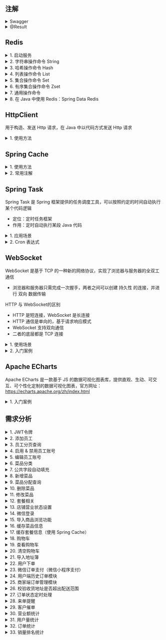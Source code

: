 
## 注解
<details>
<summary> Swagger </summary>

| 注解               | 说明                                               |
|-------------------|--------------------------------------------------|
| @Api              | 用在类上，表示对类的说明，如 Controller，通过 tags 参数进行描述         |
| @ApiModel         | 用在类上，表示对类的说明，如 Entity、DTO、VO，通过 description 参数描述 |
| @ApiModelProperty | 用在属性上，描述属性信息，通过 value 参数描述                       |
| @ApiOperation     | 用在方法上，说明方法的用途、作用，如 Controller 的方法，通过 value 参数描述  |

1. 接口区分
- 在 WebMvcConfiguration 中配置 Swagger 的多个 Docket 对象
- 通过 groupName 进行区分

</details>

<details>

<summary> @Result </summary>

解决 数据库表字段名 和 Java类变量名 对应关系
如：
```java
@Results({
    @Result(property = "id", column = "employee_id"),
    @Result(property = "name", column = "employee_name"),
    @Result(property = "email", column = "email_address")
})
```

也可以使用 MyBatis 的自动映射功能（Auto Mapping）

也可以在 xml 中显示映射
```xml
<resultMap id="employeeMap" type="Employee">
    <result property="id" column="employee_id"/>
    <result property="name" column="employee_name"/>
    <result property="email" column="email_address"/>
</resultMap>
```

</details>

## Redis

<details>

<summary> 1. 启动服务 </summary>

1. 启动服务端：redis-server.exe redis.windows.conf
   - 默认端口：6379
2. 启动客户端：redis-cli.exe
   - -h：指定ip
   - -p：指定端口
   - -a：密码
3. 修改配置文件：redis.windows.conf
   - requirepass：设置密码

</details>

<details>

<summary> 2. 字符串操作命令 String </summary>

| 命令                      | 解释                                    |
|-------------------------|---------------------------------------|
| SET key value           | 设置指定 key 的值                           |
| GET key                 | 获取指定 key 的值                           |
| SETEX key seconds value | 设置指定 key 的值，并将 key 的过期时间设置为 seconds 秒 |
| SETNX key value         | 只有 key 不存在时设置 key 的值                  |

</details>

<details>

<summary> 3. 哈希操作命令 Hash </summary>

fieId 和 value 都是字符串

| 命令                   | 解释                              |
|----------------------|---------------------------------|
| HSET key fieId value | 将哈希表 key 中的字段 field 的值设置为 value |
| HGET key fieId       | 获取哈希表 key 中 field 字段的值          |
| HDEL key fieId       | 删除哈希表 key 中的 field 字段           |
| HKEYS key            | 获取哈希表 key 的所有字段（field）          |
| HVALS key            | 获取哈希表 key 的所有值                  |

</details>

<details>

<summary> 4. 列表操作命令 List </summary>

简单的字符串列表，按插入顺序排序

| 命令                        | 解释              |
|---------------------------|-----------------|
| LPUSH key value1 [value2] | 将一个/多个值插入到列表 头部 |
| LRANGE key start stop     | 获取列表指定范围内的元素    |
| RPOP key                  | 从列表 尾部 移除元素     |
| LLEN key                  | 获取列表长度          |

</details>

<details>

<summary> 5. 集合操作命令 Set </summary>

集合内的元素也是字符串

| 命令                         | 解释             |
|----------------------------|----------------|
| SADD key member1 [member2] | 向集合 key 添加元素   |
| SMEMBERS key               | 返回集合 key 的所有元素 |
| SCARD key                  | 返回集合 key 的元素数  |
| SINTER key1 [key2]         | 返回给定所有集合的 交集   |
| SUNION key1 [key2]         | 返回给定所有集合的 并集   |
| SREM key member1 [member2] | 删除集合 key 中的元素  |

</details>

<details>

<summary> 6. 有序集合操作命令 Zset </summary>

集合内的元素也是字符串，有序，每个元素管理一个 double 类型的分数

| 命令                                       | 解释                                      |
|------------------------------------------|-----------------------------------------|
| ZADD key score1 member1 [score2 member2] | 向有序集合 key 添加元素                          |
| ZRANGE key start stop [WITHSCORES]       | 获得有序集合指定范围的元素，也可以通过 WITHSCORES 将分数一起返回  |
| ZINCRBY key increment member             | 对有序集合 key 中的成员 member 的分数增量加上 increment |
| SREM key member1 [member2]               | 删除有序集合 key 中的元素                         |

</details>

<details>

<summary> 7. 通用操作命令 </summary>

不分数据类型，都可以使用的命令

| 命令           | 解释                                            |
|--------------|-----------------------------------------------|
| KEYS pattern | 查找所有符合给定模式 pattern 的 key，如 KEYS * / KEYS set* |
| EXISTS key   | 判断 key 是否存在                                   |
| TYPE key     | 获得 key 所存储的值的类型                               |
| DEL key      | 在 key 存在时删除 key，可以删除多个                        |

</details>

<details>

<summary> 8. 在 Java 中使用 Redis：Spring Data Redis </summary>

1. 操作步骤
- 导入 Spring Data Redis 的 Maven 坐标
  - sky-server 的 pom 文件
- 配置 Redis 数据源
  - application.yml 和 application-dev.yml
- 编写配置类，创建 RedisTemplate 对象
  - com.sky.config 中创建 RedisConfiguration
  - 设置 Redis 的连接工厂，获取 Redis 连接，与 Redis 服务器建立通讯
  - 设置 Redis key 的序列化器，将 Redis 中的二进制数据转换为字符串
- 通过 RedisTemplate 对象操作 Redis

2. 单元测试
- 在 test/java 文件夹下，创建 SpringDataRedisTest 类
- 使用不同对象操作不同数据类型
```
  ValueOperations valueOperations = redisTemplate.opsForValue();
  HashOperations hashOperations = redisTemplate.opsForHash();
  ListOperations listOperations = redisTemplate.opsForList();
  SetOperations setOperations = redisTemplate.opsForSet();
  ZSetOperations zSetOperations = redisTemplate.opsForZSet();
```
- 操作通用类型命令时，使用 RedisTemplate 对象

</details>

## HttpClient
用于构造、发送 Http 请求，在 Java 中以代码方式发送 Http 请求

<details>

<summary> 1. 使用方法 </summary>

- 案例在 sky-server 的 test/HttpClientTest 中
- 已经封装在了 sky-common 中的 HttpClientUtils 中
- 将 Httpclient 坐标导入到 Maven 中
  - 使用的阿里云 OSS 包，已经包含了 HttpClient，不用再导入了
- 发送请求的步骤
  - 创建 HttpClient 对象
    - 使用 HttpClients 进行创建，返回 CloseableHttpClient 对象
  - 创建 Http 请求对象
    - 创建 HttpGet 对象，传入请求地址
    - 可选：构造 StringEntity 对象传参，参数为 json 格式的字符串，并制定实体的编码方式（urf-8）和数据格式（json）
    - 使用 JSONObject 对象构造 json 格式的字符串
  - 调用 HttpClient 的 execute 方法发送请求
    - 返回 CloseableHttpResponse 对象
- 解析请求
  - 获得状态码
    - 使用 response.getStatusLine().getStatusCode()
  - 获得返回数据
    - 获取实体：response.getEntity()
    - 获取 String 类型的数据：EntityUtils.toString(entity);
- 关闭资源
  - 关闭 CloseableHttpResponse 对象 response
  - 关闭 CloseableHttpClient 对象

</details>


## Spring Cache
<details>

<summary> 1. 使用方法 </summary>

Spring Cache 是一个框架，实现了基于 注解 的缓存功能，只需要添加注解即可实现缓存功能

提供了一层抽象，底层可以切换不同的缓存实现
- EHCache
- Caffeine
- Redis

具体使用
- 导入 Maven 坐标
- 使用 Redis 就导入 Redis 的坐标，其他同理
</details>

<details>

<summary> 2. 常用注解 </summary>

| 注解             | 说明                                 |
|----------------|------------------------------------|
| @EnableCaching | 开启缓存注解功能，加在启动类上                    |
| @Cacheable     | 在方法执行前先查询缓存，有就返回；没有就执行方法，并将返回值放到缓存 |
| @CachePut      | 将方法的返回值放到缓存                        |
| @CacheEvict    | 将一条或多条数据从缓存中删除                     |

- @CachePut：加到 Controller 的方法上
  - 使用方法：@CachePut(cacheNames = "userCache", key = "#user.id")
  - 生成 key 的规则：userCache::1，即 cacheNames + :: + key 这种格式
  - key 用形参赋值：# + 形参名.属性
  - key 用形参赋值：# + p0.属性，或者 # + a0.属性，或者 # + root.args[0].属性（表示第一个参数，下标从 0 开始）
  - key 用返回值赋值：# + result.属性
- @Cacheable：加到 Controller 的方法上
  - 使用方法：@Cacheable(cacheNames = "userCache", key = "#id")
- @CacheEvict：加到 Controller 的方法上
  - 使用方法：@CacheEvict(cacheNames = "userCache", key = "#id")
  - 删除所有：@CacheEvict(cacheNames = "userCache", allEntries = true)
  - allEntries：是否清空所有缓存，默认为 false
  - beforeInvocation：是否在方法执行前清空缓存，默认为 false

</details>

## Spring Task
Spring Task 是 Spring 框架提供的任务调度工具，可以按照约定的时间自动执行某个代码逻辑
- 定位：定时任务框架
- 作用：定时自动执行某段 Java 代码

<details>

<summary> 1. 应用场景 </summary>

- 信用卡每月还款提醒
- 银行贷款每月还款提醒
- 火车票售票系统处理未支付订单
- 入职纪念日为用户发送通知
- 等等

</details>

<details>
<summary> 2. Cron 表达式 </summary>

Cron 表达式其实就是一个字符串，通过 Cron 表达式可以定义任务触发的时间

规则构成：分为 6 或 7 个域，由空格分开，每个域代表一个含义
- 秒、分钟、小时、日、月、周、年（可选）
- 周：星期几
- 日 和 周往往不能同时出现，例如 每个月的 5 号不一定都是星期 3，其中一个写成 ?
- 使用 Cron 表达式在线生成器生成：https://cron.qqe2.com

| 秒 | 分钟 | 小时 | 日 | 月  | 周 | 年    | 备注                     | 表达式                |
|---|----|----|---|----|---|------|------------------------|--------------------|
| 0 | 0  | 9  | 12 | 10 | ? | 2022 | 2022 年 10 月 12 日上午 9点整 | 0 0 9 12 10 ？ 2022 |

</details>

## WebSocket
WebSocket 是基于 TCP 的一种新的网络协议，实现了浏览器与服务器的全双工通信
- 浏览器和服务器只需完成一次握手，两者之间可以创建 持久性 的连接，并进行 双向 数据传输

HTTP 与 WebSocket的区别
- HTTP 是短连接，WebSocket 是长连接
- HTTP 通信是单向的，基于请求响应模式
- WebSocket 支持双向通信
- 二者的底层都是 TCP 连接

<details>

<summary> 1. 使用场景 </summary>

服务器主动推送数据给服务端
- 视频弹幕
- 网页聊天
- 体育实况更新
- 股票基金报价实时更新

</details>

<details>

<summary> 2. 入门案例 </summary>

- 直接使用 websocket.html 页面作为 WebSocket 客户端
  - 建立连接、许多回调方法、关闭连接、内容显示、发送消息给服务端
  - 建立连接，需要指定路径：ws://localhost:8080/ws/clientId
- 服务端导入 WebSocket 的 Maven 坐标
- 导入 WebSocket 服务端组件 WebSocketServer，用于和客户端通信
  - 在 sky-server 下创建包 websocket，导入 WebSocketServer
  - 类使用注解：@Component
  - 类使用注解：@ServerEndpoint，提供连接路径 ws/{clientId}
  - 定义回调方法（通过 id 区分不同客户端）：建立连接、接收消息、关闭连接、群发方法
- 导入配置类 WebSocketConfiguration，注册 WebSocket 的服务端组件
  - 类使用注解：@Configuration
  - 方法使用注解：@Bean
- 导入定时任务类 WebSocketTask，用于定时向客户端发送消息
  - 放到 task 包下
  - 注入 WebSocketServer

</details>

## Apache ECharts
Apache ECharts 是一款基于 JS 的数据可视化图表库，提供直观、生动、可交互、可个性化定制的数据可视化图表，官方网址：https://echarts.apache.org/zh/index.html

<details>

<summary> 1. 入门案例 </summary>

- 获取 echarts 的 js 文件：https://www.jsdelivr.com/package/npm/echarts?tab=files&path=dist
- 下载 dist/echarts.js
- 在 html 中引入 Apache ECharts：\<script src="echarts.js">\</script>
- 使用 div 标签创建一个图表容器，在里面编写代码
- 可以参考官方示例：https://echarts.apache.org/handbook/zh/get-started/#%E5%BC%95%E5%85%A5-apache-echarts

</details>

## 需求分析
<details>
<summary>1. JWT令牌</summary>
令牌：用于合法用户发送请求，后端只相应合法令牌对应的请求

流程如下：
1. 用户登录（给后端发送账号密码），后端验证用户信息，生成令牌
2. 后端生成 JWT Token 将令牌返回给前端
3. 前端将令牌存储在本地，每次请求时将令牌放在请求头中，向后端发送请求
4. 后端进行拦截，验证令牌，如果合法则执行业务逻辑并返回数据，否则返回错误信息
</details>

<details>
<summary>2. 添加员工</summary>

1. 需求描述

添加员工信息

| 字段   | 需求        |
|------|-----------|
| 账号   | 唯一        |
| 密码   | 默认123456  |
| 姓名   |           |
| 手机号  | 11位合法手机号  |
| 性别   | 男/女 二选一   |
| 身份证号 | 18位合法身份证号 |

2. 接口信息

（1）基本信息
- path：/admin/employee
- method：POST

（2）请求参数
- Headers

| 名称           | 参数值              | 是否必须 | 示例 | 备注 |
|--------------|------------------|------|----| --- |
| Content-Type | application/json | 必须   |    |      |
- Body

| 名称      | 类型    | 是否必须  | 默认值 | 备注   | 其他信息 |
|----------|---------|-------|-----|------|------|
| id       | integer | 非必须   |     | 员工id |      |
| idNumber | string  | 必须    |     | 身份证  |   |
| name     | string  | 必须    |     | 姓名   |      |
| phone    | string  | 必须    |     | 手机号  |      |
| sex      | string  | 必须    |     | 性别   |      |
| username | string  | 必须    |     | 用户名  |      |

（3）返回数据

| 名称   | 类型      | 是否必须  | 默认值 | 备注   | 其他信息 |
|------|---------|-------|-----|------|------|
| code | integer | 必须   |     | 状态码  |      |
| msg  | string  | 非必须    |     | 错误信息 |      |
| data | object  | 非必须    |     | 返回数据 | 不需要  |

3. 错误处理

（1）插入重复字段

提取重复字段，构造msg，进行返回

（2）动态获取添加者的id：使用 ThreadLocal

ThreadLocal：为每个线程单独提供一份存储空间，每个线程都可以独立修改自己的副本，而不会影响其他线程的副本

因此，在拦截器拦截并判断令牌时，可以将用户id存储在ThreadLocal中，方便后续使用

常用方法：
- public void set (T value)：设置当前线程的线程局部变量的值 -- 加
- public T get ()：返回当前线程的线程局部变量的值  -- 获得
- public void remove ()：移除当前线程的线程局部变量的值  -- 删
</details>

<details>
<summary> 3. 员工分页查询 </summary>

1. 需求描述
- 根据页码展示员工信息
- 每页展示 10 条数据
- 分页查询时可以根据需要，输入员工姓名进行查询

2. 接口信息

（1）基本信息
- path：/admin/employee/page
- method：GET

（2）请求参数
- Query

| 名称       | 类型      | 是否必须  | 默认值 | 备注    | 其他信息 |
|----------|---------|-------|-----|-------|------|
| name     | string  | 非必须   |     | 员工姓名  |      |
| page     | integer | 必须    |     | 页码    |   |
| pageSize | integer | 必须    |     | 每页记录数 |      |

（3）返回数据

| 名称                                | 类型       | 是否必须  | 默认值 | 备注         | 其他信息 |
|-----------------------------------|----------|-------|-----|------------|------|
| code                              | integer  | 必须   |     | 状态码        |      |
| msg                               | string   | 非必须    |     | 错误信息       |   |
| data                              | object   | 必须    |     | 返回数据         |      |
| &emsp;\|-- total                  | integer  | 必须    |     | 总页数        |      |
| &emsp;\|-- records                | object[] | 必须    |     | 当前页的所有员工数据 |      |
| &emsp;&emsp;&emsp;\|-- id         | integer  | 必须    |     | 员工 id      |      |
| &emsp;&emsp;&emsp;\|-- username   | string   | 必须    |     | 用户名        |      |
| &emsp;&emsp;&emsp;\|-- name       | string   | 必须    |     | 姓名         |      |
| &emsp;&emsp;&emsp;\|-- password   | string   | 必须    |     | 密码         |      |
| &emsp;&emsp;&emsp;\|-- phone      | string   | 必须    |     | 电话号        |      |
| &emsp;&emsp;&emsp;\|-- sex        | string   | 必须    |     | 性别         |      |
| &emsp;&emsp;&emsp;\|-- idNumber   | string   | 必须    |     | 身份证号       |      |
| &emsp;&emsp;&emsp;\|-- status     | integer  | 必须    |     | 账号状态       |      |
| &emsp;&emsp;&emsp;\|-- createTime | string   | 必须    |     | 创建时间       |      |
| &emsp;&emsp;&emsp;\|-- updateTime | string   | 必须    |     | 更新时间       |      |
| &emsp;&emsp;&emsp;\|-- createUser | integer   | 必须    |     | 创建者的 id    |      |
| &emsp;&emsp;&emsp;\|-- updateUser | integer   | 必须    |     | 修改者的 id    |      |

3. 错误处理

日期返回格式错误
- 使用 @JsonFormat 注解格式化日期变量
- 在 WebMvcConfiguration 中扩展 Spring MVC 的消息转换器，统一对日期类型进行格式化处理
  - 需要自己定一个 日期转换 的消息转换器，将其加入到系统的消息转换器列表中

</details>

<details>

<summary> 4. 启用 & 禁用员工账号 </summary>

1. 需求描述
- 启用员工账号：对禁用的账号，将状态设置为启用
- 禁用员工账号：对启用的账号，将状态设置为禁用
- 禁用状态的账号不能登陆系统

2. 接口信息

（1）基本信息
- path：/admin/employee/status/{status}
- method：POST

（2）请求参数
- Headers

| 名称         | 参数值    | 是否必须 | 示例 | 备注    |
|------------|--------|------|----|-------|
| Content-Type | application/json | 必须   |    |   |

- 路径参数

| 名称     | 示例 | 备注           |
|--------|----|--------------|
| status | 1  | 状态，1为启用，0为禁用 |

- Query

| 名称 | 类型      | 是否必须 | 默认值 | 备注    | 其他信息 |
|----|---------|------|-----|-------|------|
| id | integer | 必须   |     | 员工 id |      |

（3）返回数据

| 名称                                | 类型       | 是否必须  | 默认值 | 备注         | 其他信息 |
|-----------------------------------|----------|-------|-----|------------|------|
| code                              | integer  | 必须   |     | 状态码        |      |
| msg                               | string   | 非必须    |     | 错误信息      |   |
| data                              | object   | 非必须    |     | 返回数据       |      |

</details>

<details>

<summary> 5. 编辑员工账号 </summary>

1. 需求描述
- 根据 id 查询员工信息，用于前端显示
- 对员工信息进行修改
  - 账号 username
  - 姓名 name
  - 手机号 phone
  - 性别 sex
  - 身份证号 idNumber

2. 接口信息

<details>

<summary style="margin-left: 20px;"> 2.1 查询 </summary>>

（1）基本信息
- path：/admin/employee/{id}
- method：GET

（2）请求参数
- 路径参数

| 名称 | 示例 | 备注   |
|----|----|------|
| id | 3  | 员工id |

（3）返回数据

| 名称                   | 类型       | 是否必须  | 默认值 | 备注         | 其他信息 |
|-----------------------|----------|-------|-----|------------|------|
| code                  | integer  | 必须   |     | 状态码        |      |
| msg                   | string   | 非必须    |     | 错误信息       |   |
| data                  | object   | 必须    |     | 返回数据         |      |
| &emsp;\|-- id         | integer  | 必须    |     | 员工 id      |      |
| &emsp;\|-- username   | string   | 必须    |     | 用户名        |      |
| &emsp;\|-- name       | string   | 必须    |     | 姓名         |      |
| &emsp;\|-- password   | string   | 必须    |     | 密码         |      |
| &emsp;\|-- phone      | string   | 必须    |     | 电话号        |      |
| &emsp;\|-- sex        | string   | 必须    |     | 性别         |      |
| &emsp;\|-- idNumber   | string   | 必须    |     | 身份证号       |      |
| &emsp;\|-- status     | integer  | 必须    |     | 账号状态       |      |
| &emsp;\|-- createTime | string   | 必须    |     | 创建时间       |      |
| &emsp;\|-- updateTime | string   | 必须    |     | 更新时间       |      |
| &emsp;\|-- createUser | integer   | 必须    |     | 创建者的 id    |      |
| &emsp;\|-- updateUser | integer   | 必须    |     | 修改者的 id    |      |

</details>

<details>

<summary style="margin-left: 20px;"> 2.2 编辑员工信息 </summary>

（1）基本信息
- path：/admin/employee
- method：PUT

（2）请求参数
- Headers

| 名称         | 参数值              | 是否必须 | 示例 | 备注    |
|------------|------------------|------|----|-------|
| Content-Type | application/json | 必须   |    |   |

- Body

| 名称                   | 类型       | 是否必须  | 默认值 | 备注         | 其他信息 |
|-----------------------|----------|-------|-----|------------|------|
| id         | integer  | 必须    |     | 员工 id      |      |
| username   | string   | 必须    |     | 用户名        |      |
| name       | string   | 必须    |     | 姓名         |      |
| phone      | string   | 必须    |     | 电话号        |      |
| sex        | string   | 必须    |     | 性别         |      |
| idNumber   | string   | 必须    |     | 身份证号       |      |

（3）返回数据

| 名称                   | 类型       | 是否必须  | 默认值 | 备注         | 其他信息 |
|-----------------------|----------|-------|-----|------------|------|
| code                  | integer  | 必须   |     | 状态码        |      |
| msg                   | string   | 非必须    |     | 错误信息       |   |
| data                  | object   | 非必须    |     | 返回数据         |      |

</details>

</details>

<details>

<summary> 6. 菜品分类 </summary>

1. 需求描述
- 分类名称必须 唯一
- 分类类型为：菜品分类 和 套餐分类
- 新添加的分类状态默认为 禁用（新分类无菜品，禁用 不让在应用端展示）

2. 接口信息
- 新增分类
  - path：/admin/category
  - method：POST
- 分类分页查询
  - path：/admin/category/page
  - method：GET
- 根据 id 删除分类
  - path：/admin/category
  - method：DELETE
- 修改分类
  - path：/admin/category
  - method：PUT
- 启用 & 禁用分类
  - path：/admin/category/status/{status}
  - method：POST
- 根据类型查询
  - path：/admin/category/list
  - method：GET

</details>

<details>

<summary> 7. 公共字段自动填充 </summary>

1. 需求描述

业务表中有许多公共（重复）的字段

| 名称         | 类型       | 含义   | 操作类型          |
|---------------------|----------|------|---------------|
| create_time | datetime | 创建时间 | insert        |
| create_user | bigint   | 创建者  | insert        |
| update_time | datetime | 修改时间 | insert、update |
| update_user | bigint   | 修改者  | insert、update  |


这种重复的字段导致业务代码需要重复编写，十分冗余，不利于后期维护

因此需要一种手段来进行统一的操作

2. 实现方式
- 使用 切面 拦截 Mapper，统一对公共字段进行赋值
- 自定义注解 AutoFill，用于标识需要进行公共字段自动填充的方法
- 自定义切面类 AutoFillAspect，统一拦截加入了 AutoFill 注解的方法，通过反射为公共字段赋值
- 在 Mapper 的方法上加入 AutoFill 注解
- 技术点：枚举、注解、AOP、反射

3. 具体实现

（1）创建 AutoFill 注解
- com.sky.annotation/Autofill

（2）创建 AutoFillAspect 切面类
- com.sky.aspect/AutoFillAspect
- 切入点
  - 定义切入点 Pointcut：@Pointcut("execution(* com.sky.mapper.*.*(..))")
  - 拦截 Mapper 包下所有类的所有方法（.*.*），参数是任意参数（..），返回值是任意返回值（*）
  - 此外：该包下的查询 & 删除不需要拦截，因此需要设定只拦截带有 @AutoFill 注解的方法
  - 需要加入：@annotation(com.sky.annotation.AutoFill)
  - 整体：@Pointcut("execution(* com.sky.mapper.*.*(..)) && @annotation(com.sky.annotation.AutoFill)")
- 通知-参数
  - 需要 前缀通知，在插入 & 更新前进行赋值
  - 指定切入点：即切入点的函数名
  - @Before("autoFillPointcut()")
  - 参数：JoinPoint，被拦截方法的信息
- 通知-实现
  - 获取拦截到的数据块操作类型：insert or update
    - 更新操作不用改变 创建时间 和 创建者
  - 获得拦截到的方法的参数，即实体对象，这样才能对它赋值
    - 默认方法的第一个参数为所需的实体对象
  - 准备公共字段赋值的数据
  - 根据操作类型，通过 反射 赋值
    - 先获得实体的 set 方法，定义了常量字段
    - 然后调用 set 方法进行赋值

</details>

<details>

<summary> 8. 新增菜品 </summary>

1. 需求描述

添加菜品信息

| 字段     | 需求       |
|--------|----------|
| 菜品名称   | 唯一       |
| 菜品分类   |        |
| 菜品价格   |  |
| 口味做法配置 |    |
| 菜品图片   |        |
| 菜品描述   |    |

业务规则：
- 菜品名唯一
- 菜品必须属于某个分类，不能单独存在
- 新增菜品时可以根据情况选择菜品的口味
- 每个菜品必须对应一张图片

接口设计：
- 查询菜品分类
- 文件上传（图片）
- 新增菜品

2. 接口信息

<details>

<summary style="margin-left: 20px;"> 2.1 根据类型查询分类 </summary>
  - 在 6. 菜品分类中已经实现

</details>

<details>

<summary style="margin-left: 20px;"> 2.2文件上传 </summary>

（1）基本信息
- path：/admin/common/upload
- method：POST

（2）请求参数
- Headers

| 名称         | 参数值                 | 是否必须 | 示例 | 备注    |
|------------|---------------------|------|----|-------|
| Content-Type | multipart/form-data | 必须   |    |   |

- Body

| 名称   | 类型   | 是否必须  | 默认值 | 备注 | 其他信息 |
|------|------|-------|-----|----|------|
| file | file | 必须    |     | 文件 |      |


（3）返回数据

| 名称                   | 类型       | 是否必须  | 默认值 | 备注     | 其他信息 |
|-----------------------|----------|-------|-----|--------|------|
| code                  | integer  | 必须   |     | 状态码    |      |
| msg                   | string   | 非必须    |     | 错误信息   |   |
| data                  | object   | 必须    |     | 文件上传路径 |      |

</details>

<details>

<summary style="margin-left: 20px;"> 2.3 新增菜品 </summary>

（1）基本信息
- path：/admin/dish
- method：POST

（2）请求参数
- Headers

| 名称         | 参数值              | 是否必须 | 示例 | 备注    |
|------------|------------------|------|----|-------|
| Content-Type | application/json | 必须   |    |   |

- Body

| 名称                | 类型         | 是否必须 | 默认值 | 备注             | 其他信息 |
|-------------------|------------|------|-----|----------------|------|
| categoryid        | integer    | 必须   |     | 分类 id          |      |
| description       | string     | 非必须  |     | 菜品描述           |      |
| flavors           | object[]   | 非必须   |     | 口味             |      |
| &emsp;\|-- dishid | integer    | 非必须   |     | 菜品 id          |      |
| &emsp;\|-- id     | integer    | 非必须   |     | 口味 id          |      |
| &emsp;\|-- name   | string     | 必须   |     | 口味名称           |      |
| &emsp;\|-- value  | string     | 必须   |     | 口味值            |      |
| id                | integer    | 非必须   |     | 菜品 id          |      |
| image             | string     | 必须   |     | 菜品图片路径         |      |
| name              | string     | 必须   |     | 菜品名称           |      |
| price             | bigdecimal | 必须   |     | 菜品价格           |      |
| status            | integer    | 非必须   |     | 菜品状态：1为起售，0为停售 |      |

（3）返回数据

| 名称                   | 类型       | 是否必须  | 默认值 | 备注    | 其他信息 |
|-----------------------|----------|-------|-----|-------|------|
| code                  | integer  | 必须   |     | 状态码   |      |
| msg                   | string   | 非必须    |     | 错误信息  |   |
| data                  | object   | 非必须    |     | 返回数据  |      |

</details>

3. 具体实现

（1）文件上传
- 新增 CommonController 
- 配置阿里云OSS服务 application.yml/application-dev.yml
- 创建配置类，配置服务信息 OssConfiguration 
  - 在程序运行的时候创建一个配置类对象：使用 @Bean 和 @ConditionalOnMissingBean
- 在 CommonController 中使用 @Autowired 来获取这个对象
- 调用 AliOssUtils 中的上传方法，进行上传，并获得路径

（2）新增菜品
- 新增 DishController
- 新增菜品相关服务 DishService，以及其实现类 DishServiceImpl
- 在 菜品表 中添加菜品时，还需要在口味表中进行添加，调用 DishMapper
  - 因此创建添加方法 addDishAndFlavor
  - 开启 事务 保证一致性：@Transactional
  - 需要在 SkyApplication 中开启注解方式的事务管理
- 在 DishMapper 中新增 添加菜品 函数
  - 使用公共字段填充 @AutoFill
- 新增 DishMapper.xml 文件，实现上述函数
  - 需要获得该菜品自动生成的 id：使用 useGeneratedKeys="true"
  - 将该 id 赋值给 实体对象 Dish 中的 id 字段：使用 keyProperty="id"
- 新增 DishFlavorMapper 对口味表进行操作，添加 @Mapper 注解
  - 定义批量添加口味方法：addBatchFlavor
- 新增 DishFlavorMapper.xml 文件，实现上述函数
  - 使用 foreach 进行遍历列表

</details>

<details>

<summary> 9. 菜品分配查询 </summary>

1. 需求分析
- 根据页码展示菜品信息
- 每页展示 10 条数据
- 分页查询时，可以输入菜品名称、菜品分类、菜品状态进行查询

2. 接口信息

（1）基本信息
- path：/admin/dish/page
- method：GET

（2）请求参数
- Query

| 名称         | 类型      | 是否必须 | 默认值 | 备注     | 其他信息 |
|------------|---------|------|-----|--------|------|
| page       | integer | 必须   |     | 页码     |   |
| pageSize   | integer | 必须   |     | 每页记录数  |      |
| name       | string  | 非必须  |     | 菜品名称   |      |
| categoryId | integer | 非必须   |     | 分类 id  |      |
| status     | integer | 非必须   |     | 菜品售卖状态 |      |

（3）返回数据

| 名称                                  | 类型         | 是否必须 | 默认值 | 备注         | 其他信息 |
|-------------------------------------|------------|------|-----|------------|------|
| code                                | integer    | 必须   |     | 状态码        |      |
| msg                                 | string     | 非必须  |     | 错误信息       |   |
| data                                | object     | 必须   |     | 返回数据       |      |
| &emsp;\|-- total                    | integer    | 必须   |     | 总页数        |      |
| &emsp;\|-- records                  | object[]   | 非必须  |     | 当前页的所有员工数据 |      |
| &emsp;&emsp;&emsp;\|-- id           | integer    | 必须   |     | 菜品 id      |      |
| &emsp;&emsp;&emsp;\|-- name         | string     | 必须   |     | 菜品名称       |      |
| &emsp;&emsp;&emsp;\|-- price        | bigdecimal | 必须   |     | 价格         |      |
| &emsp;&emsp;&emsp;\|-- image        | string     | 必须   |     | 图片路径       |      |
| &emsp;&emsp;&emsp;\|-- description  | string     | 必须   |     | 菜品描述       |      |
| &emsp;&emsp;&emsp;\|-- status       | integer    | 必须   |     | 菜品售卖状态     |      |
| &emsp;&emsp;&emsp;\|-- updateTime   | string     | 必须   |     | 更新时间       |      |
| &emsp;&emsp;&emsp;\|-- categoryName | string     | 必须   |     | 分类名称       |      |

3. 具体实现
- 在 xml 文件中写的查询语句，需要连表查询，字段名需要一一对应，因此在 sql 语句中需要给字段起别名

</details>

<details>

<summary> 10. 删除菜品 </summary>

1. 需求分析
- 可以删除一个菜品，批量删除多个菜品
- 起售中的菜品不能删除
- 被套餐关联的菜品不能删除
- 删除菜品后，关联的口味数据也需要删除掉

2. 接口信息

（1）基本信息
- path：/admin/dish
- method：DELETE

（2）请求参数
- Query

| 名称  | 类型     | 是否必须 | 默认值 | 备注        | 其他信息  |
|-----|--------|------|-----|-----------|-------|
| ids | string | 必须   |     | 用逗号分隔的字符串 | 1,2,3 |

（3）返回数据

| 名称                            | 类型         | 是否必须 | 默认值 | 备注         | 其他信息 |
|-------------------------------|------------|------|-----|------------|------|
| code                          | integer    | 必须   |     | 状态码        |      |
| msg                           | string     | 非必须  |     | 错误信息       |   |
| data                          | object     | 非必须   |     | 返回数据       |      |

3. 具体实现
- 涉及的表
  - 菜品表 dish
  - 菜品口味表 dish_flavor
  - 套餐菜品关系表 setmeal_dish
- 新增 SetmealDishMapper 套餐菜品关系表的 Mapper
  - 查询菜品是否和套餐有关联
- 新增 SetmealDishMapper.xml 并编写动态 sql 语句
  - 使用 foreach 进行遍历，使用 open 和 close 在遍历前后加上括号
- 使用事务注解保证一致性：@Transactional

</details>

<details>

<summary> 11. 修改菜品 </summary>

1. 需求分析
- 菜品信息的回显
- 菜品分类的查询（已实现）
- 文件上传（已实现）
- 修改菜品

2. 接口信息

<details>

<summary style="margin-left: 20px;"> 2.1 根据 id 查询数据 </summary>
（1）基本信息
- path：/admin/dish/{id}
- method：GET

（2）请求参数
- 路径参数

| 名称 | 类型      | 是否必须 | 默认值 | 备注    | 其他信息  |
|----|---------|------|-----|-------|-------|
| id | integer | 必须   |     | 菜品 id |  |

（3）返回数据

| 名称                            | 类型         | 是否必须 | 默认值 | 备注         | 其他信息 |
|-------------------------------|------------|------|-----|------------|------|
| code                          | integer    | 必须   |     | 状态码        |      |
| msg                           | string     | 非必须  |     | 错误信息       |   |
| data                          | object     | 非必须   |     | 返回数据       |      |
| &emsp;\|-- categoryId         | integer    | 非必须   |     | 菜品类别 id    |      |
| &emsp;\|-- description        | string     | 非必须  |     | 菜品描述       |      |
| &emsp;\|-- flavors            | object[]   | 非必须  |     | 当前页的所有员工数据 |      |
| &emsp;&emsp;&emsp;\|-- dishId | integer    | 非必须   |     | 菜品 id      |      |
| &emsp;&emsp;&emsp;\|-- id     | integer    | 非必须   |     | 菜品名称       |      |
| &emsp;&emsp;&emsp;\|-- name   | string     | 非必须   |     | 价格         |      |
| &emsp;&emsp;&emsp;\|-- value  | string     | 非必须   |     | 图片路径       |      |
| &emsp;\|-- id                 | integer    | 非必须  |     | 菜品 id      |      |
| &emsp;\|-- image              | string     | 非必须  |     | 菜品图像       |      |
| &emsp;\|-- name               | string     | 非必须  |     | 菜品名        |      |
| &emsp;\|-- price              | bigdecimal | 非必须  |     | 菜品价格       |      |

</details>

<details>

<summary style="margin-left: 20px;"> 2.2 修改菜品 </summary>>

（1）基本信息
- path：/admin/dish
- method：PUT

（2）请求参数
- Headers

| 名称           | 类型               | 是否必须 | 默认值 | 备注    | 其他信息  |
|--------------|------------------|------|-----|-------|-------|
| Content-Type | applocation/json | 必须   |     |  |  |

- Body

| 名称                | 类型         | 是否必须 | 默认值 | 备注         | 其他信息 |
|-------------------|------------|----|-----|------------|------|
| categoryId        | integer    | 必须 |     | 菜品类别 id    |      |
| description       | string     | 非必须 |     | 菜品描述       |      |
| flavors           | object[]   | 非必须 |     | 当前页的所有员工数据 |      |
| &emsp;\|-- dishId | integer    | 必须 |     | 菜品 id      |      |
| &emsp;\|-- id     | integer    | 必须 |     | 菜品名称       |      |
| &emsp;\|-- name   | string     | 必须 |     | 价格         |      |
| &emsp;\|-- value  | string     | 必须 |     | 图片路径       |      |
| id                | integer    | 必须 |     | 菜品 id      |      |
| image             | string     | 必须 |     | 菜品图像       |      |
| name              | string     | 必须 |     | 菜品名称       |      |
| price             | bigdecimal | 必须 |     | 菜品价格       |      |
| status            | integer    | 必须 |     | 菜品状态       |      |

（3）返回数据

| 名称                            | 类型         | 是否必须 | 默认值 | 备注         | 其他信息 |
|-------------------------------|------------|------|-----|------------|------|
| code                          | integer    | 必须   |     | 状态码        |      |
| msg                           | string     | 非必须  |     | 错误信息       |   |
| data                          | object     | 非必须   |     | 返回数据       |      |

</details>

</details>

<details>

<summary> 12. 套餐相关 </summary>

1. 需求分析
- 新增套餐
- 套餐分页查询
- 删除套餐
- 修改套餐
- 起售停售套餐

2. 接口设计

<details>
<summary style="margin-left: 20px;"> 2.1 新增套餐 </summary>

（1）根据分类 id 查询菜品
- path：/admin/dish/list
- method：GET

（2）新增套餐
- path：/admin/setmeal
- method：POST

</details>

<details>
<summary style="margin-left: 20px;"> 2.2 套餐分页查询 </summary>

- path：/admin/setmeal/page
- method：GET

</details>

<details>
<summary style="margin-left: 20px;"> 2.3 删除套餐 </summary>

- path：/admin/setmeal
- method：DELETE

</details>

<details>
<summary style="margin-left: 20px;"> 2.4 修改套餐 </summary>

（1）根据 id 查询套餐
- path：/admin/setmeal/{id}
- method：GET

（2）修改套餐
- path：/admin/setmeal
- method：PUT

</details>

<details>
<summary style="margin-left: 20px;"> 2.5 起售停售套餐 </summary>

- path：/admin/setmeal/status/{status}
- method：POST

</details>

</details>

<details>

<summary> 13. 店铺营业状态设置 </summary>

1. 需求分析
- 设置营业状态
- 管理端查询营业状态
- 用户端查询营业状态

2. 接口信息

<details>

<summary style="margin-left: 20px;"> 2.1 设置营业状态 </summary>

（1）基本信息
- path：/admin/shop/{status}
- method：PUT

（2）请求参数
- Headers

| 名称           | 类型               | 是否必须 | 描述 |
|--------------|------------------|------|-----|
| Content-Type | application/json | 必须   |     |

- 路径参数

| 名称 | 类型      | 是否必须 | 默认值 | 备注                 | 其他信息  |
|----|---------|------|-----|--------------------|-------|
| status | integer | 必须   |     | 店铺营业状态：1 为营业，2 为打烊 |  |

（3）返回数据

| 名称                            | 类型         | 是否必须 | 默认值 | 备注         | 其他信息 |
|-------------------------------|------------|------|-----|------------|------|
| code                          | integer    | 必须   |     | 状态码        |      |
| msg                           | string     | 非必须  |     | 错误信息       |   |
| data                          | object     | 非必须   |     | 返回数据       |      |

</details>

<details>

<summary style="margin-left: 20px;"> 2.2 管理端查询营业状态 </summary>

（1）基本信息
- path：/admin/shop/status
- method：GET

（2）请求参数 

无

（3）返回数据

| 名称                            | 类型         | 是否必须 | 默认值 | 备注             | 其他信息 |
|-------------------------------|------------|------|-----|----------------|------|
| code                          | integer    | 必须   |     | 状态码            |      |
| msg                           | string     | 非必须  |     | 错误信息           |   |
| data                          | object     | 必须   |     | 返回数据，1为营业，2为打烊 |      |

</details>

<details>

<summary style="margin-left: 20px;"> 2.3 用户端查询营业状态 </summary>

（1）基本信息
- path：/user/shop/status
- method：GET

（2）请求参数

无

（3）返回数据

| 名称                            | 类型         | 是否必须 | 默认值 | 备注             | 其他信息 |
|-------------------------------|------------|------|-----|----------------|------|
| code                          | integer    | 必须   |     | 状态码            |      |
| msg                           | string     | 非必须  |     | 错误信息           |   |
| data                          | object     | 必须   |     | 返回数据，1为营业，2为打烊 |      |

</details>

3. 具体实现
- 使用 Redis 进行存储
  - 1为营业，0为打烊

</details>

<details>

<summary> 14. 微信登录 </summary>

1. 需求分析
- 基于微信登录实现小程序的登录功能
- 如果是新用户需要自动完成注册

2. 接口信息

（1）基本信息
- path：/user/user/login
- method：POST

（2）请求参数
- Headers

| 名称           | 类型               | 是否必须 | 描述 |
|--------------|------------------|------|-----|
| Content-Type | application/json | 必须   |     |

- 路径参数

| 名称   | 类型     | 是否必须 | 默认值 | 备注       | 其他信息  |
|------|--------|------|-----|----------|-------|
| code | string | 必须   |     | 微信用户的授权码 |  |

（3）返回数据

| 名称                | 类型         | 是否必须 | 默认值 | 备注        | 其他信息 |
|-------------------|------------|------|-----|-----------|------|
| code              | integer    | 必须   |     | 状态码       |      |
| msg               | string     | 非必须  |     | 错误信息      |   |
| data              | object     | 必须   |     | 返回数据      |      |
| &emsp;\|-- id     | integer    | 必须 |     | 用户 id     |      |
| &emsp;\|-- openid | string     | 必须 |     | 微信 openid |      |
| &emsp;\|-- token  | string     | 必须 |     | jwt 令牌    |      |

3. 具体实现
- 配置微信登录所需的配置项
  - 在 applocation.yml 和 applocation-dev.yml 新增代码
  - 填入 appid 和 secret
- 为用户端配置 jwt 令牌相关信息
  - 在 applocation.yml 新增代码
  - 填入 jwt 的 secret、过期时间、token 名称
- 流程
  - 获取用户的 openid
    - 使用 http 向微信请求
    - 参数：自己的 appid、secret，用户登录的 code，授权类型 grant_type（固定值）
  - 判断 openid 是否为空
  - 判断当前用户是否已经注册
    - 根据 openid 查询用户表
  - 新用户，自动完成注册 
    - 用户信息插入用户表，并返回该记录的用户 id
  - 返回用户对象
- 生成 JWT 令牌加入到用户信息中返回
- 创建拦截器校验用户带来的 JWT 令牌
  - 在 sky-server 的 interceptor 中创建拦截器
- 注册该拦截器
  - 在 sky-server 的 WebMvcConfiguration 中注册拦截器

</details>

<details>

<summary> 15. 导入商品浏览功能 </summary>

1. 需求分析
- 查询分类
- 根据分类 id 查询菜品
- 根据分类 id 查询套餐
- 根据套餐 id 查询包含的菜品

2. 接口信息

<details>

<summary style="margin-left: 20px;"> 2.1 查询分类 </summary>

（1）基本信息
- path：/user/category/list
- method：GET

（2）请求参数
- Query

| 名称   | 类型      | 是否必须 | 默认值 | 备注                          | 其他信息  |
|------|---------|------|-----|-----------------------------|-------|
| type | integer | 非必须  |     | 分类类型：1为菜品分类，2为套餐分类，不传值为全部分类 |  |

（3）返回数据

| 名称                    | 类型      | 是否必须 | 默认值 | 备注               | 其他信息 |
|-----------------------|---------|------|-----|------------------|------|
| code                  | integer | 必须   |     | 状态码              |      |
| msg                   | string  | 非必须  |     | 错误信息             |   |
| data                  | object  | 必须   |     | 返回数据             |      |
| &emsp;\|-- id         | integer | 必须   |     | 分类 id            |      |
| &emsp;\|-- name       | string  | 必须   |     | 分类名称             |      |
| &emsp;\|-- sort       | integer | 非必须   |     | 排序               |      |
| &emsp;\|-- status     | integer | 非必须   |     | 分类状态，0为禁用，1为启用   |      |
| &emsp;\|-- type       | integer | 非必须   |     | 类型，1为菜品分类，2为套餐分类 |      |
| &emsp;\|-- createTime | string  | 必须   |     | 创建时间             |      |
| &emsp;\|-- createUser | integer | 非必须  |     | 创建者              |      |
| &emsp;\|-- updateTime | string  | 必须   |     | 修改时间             |      |
| &emsp;\|-- updateUser | integer | 非必须   |     | 修改者              |      |

</details>

<details>

<summary style="margin-left: 20px;"> 2.2 根据分类 id 查询菜品 </summary>

（1）基本信息
- path：/user/dish/list
- method：GET

（2）请求参数
- Query

| 名称         | 类型      | 是否必须 | 默认值 | 备注    | 其他信息  |
|------------|---------|------|-----|-------|-------|
| categoryId | integer | 必须   |     | 分类 id |  |

（3）返回数据

| 名称                            | 类型         | 是否必须 | 默认值 | 备注             | 其他信息 |
|-------------------------------|------------|------|-----|----------------|------|
| code                          | integer    | 必须   |     | 状态码            |      |
| msg                           | string     | 非必须  |     | 错误信息           |   |
| data                          | object     | 必须   |     | 返回数据           |      |
| &emsp;\|-- categoryId         | integer    | 必须   |     | 分类 id          |      |
| &emsp;\|-- categoryName       | integer    | 非必须  |     | 分类名称           |      |
| &emsp;\|-- description        | string     | 非必须  |     | 菜品描述           |      |
| &emsp;\|-- flavors            | object[]   | 非必须  |     | 口味             |      |
| &emsp;&emsp;&emsp;\|-- dishId | integer    | 非必须  |     | 菜品 id          |      |
| &emsp;&emsp;&emsp;\|-- id     | integer    | 非必须  |     | 口味 id          |      |
| &emsp;&emsp;&emsp;\|-- name   | integer    | 非必须  |     | 口味名称           |      |
| &emsp;&emsp;&emsp;\|-- value  | integer    | 非必须  |     | 口味数据           |      |
| &emsp;\|-- id                 | integer    | 必须   |     | 菜品 id          |      |
| &emsp;\|-- name               | string     | 必须   |     | 菜品名称           |      |
| &emsp;\|-- image              | string     | 必须   |     | 菜品图片           |      |
| &emsp;\|-- price              | bigdecimal | 必须   |     | 菜品价格           |      |
| &emsp;\|-- status             | integer    | 非必须  |     | 售卖状态，0为停售，1为起售 |      |
| &emsp;\|-- updateTime         | string     | 非必须  |     | 修改时间           |      |

</details>

<details>

<summary style="margin-left: 20px;"> 2.3 根据分类 id 查询套餐 </summary>

（1）基本信息
- path：/user/setmeal/list
- method：GET

（2）请求参数
- Query

| 名称         | 类型      | 是否必须 | 默认值 | 备注    | 其他信息  |
|------------|---------|------|-----|-------|-------|
| categoryId | integer | 必须   |     | 分类 id |  |

（3）返回数据

| 名称                            | 类型         | 是否必须 | 默认值 | 备注    | 其他信息 |
|-------------------------------|------------|------|-----|-------|------|
| code                          | integer    | 必须   |     | 状态码   |      |
| msg                           | string     | 非必须  |     | 错误信息  |   |
| data                          | object     | 必须   |     | 返回数据  |      |
| &emsp;\|-- categoryId         | integer    | 必须   |     | 分类 id |      |
| &emsp;\|-- description        | string     | 非必须   |     | 套餐描述  |      |
| &emsp;\|-- id                 | integer    | 必须   |     | 套餐 id |      |
| &emsp;\|-- name               | string     | 必须   |     | 套餐名称  |      |
| &emsp;\|-- image              | string     | 必须   |     | 套餐图片  |      |
| &emsp;\|-- price              | bigdecimal | 必须   |     | 套餐价格           |      |
| &emsp;\|-- status             | integer    | 非必须   |     | 售卖状态，0为停售，1为起售 |      |
| &emsp;\|-- createTime | string  | 非必须   |     | 创建时间  |      |
| &emsp;\|-- createUser | integer | 非必须  |     | 创建者   |      |
| &emsp;\|-- updateTime | string  | 非必须   |     | 修改时间  |      |
| &emsp;\|-- updateUser | integer | 非必须   |     | 修改者   |      |

</details>

<details>

<summary style="margin-left: 20px;"> 2.4 根据套餐 id 查询包含的菜品 </summary>

（1）基本信息
- path：/user/setmeal/dish/{id}
- method：GET

（2）请求参数
- 路径参数

| 名称 | 类型      | 是否必须 | 默认值 | 备注    | 其他信息  |
|----|---------|------|-----|-------|-------|
| id | integer | 必须   |     | 套餐 id |  |

（3）返回数据

| 名称                     | 类型       | 是否必须 | 默认值 | 备注   | 其他信息 |
|------------------------|----------|------|-----|------|------|
| code                   | integer  | 必须   |     | 状态码  |      |
| msg                    | string   | 非必须  |     | 错误信息 |   |
| data                   | object[] | 非必须  |     | 返回数据 |      |
| &emsp;\|-- copies      | integer  | 必须   |     | 份数   |      |
| &emsp;\|-- description | string   | 必须   |     | 菜品描述 |      |
| &emsp;\|-- image       | string   | 必须   |     | 菜品图片 |      |
| &emsp;\|-- name        | string   | 必须   |     | 菜品名称 |      |

</details>

</details>

<details>

<summary> 16. 缓存菜品信息 </summary>

1. 需求分析
- 每个分类下的菜品保存一份缓存数据，用户端进行请求
  - key：dish_ + 使用菜品分类 id，例如：dish_3
  - value：使用 string 存储菜品信息集合
- 数据库中菜品数据有变更时，清理缓存数据，管理端
  - 修改菜品信息
  - 删除菜品信息
  - 停售/起售菜品
  - 新增菜品信息

2. 具体实现
- 缓存菜品数据
  - 在 Redis 中查询该分类的 id
  - 若存在，直接返回结果
  - 若不存在，查询 db，将查询到的结果写入 Redis

</details>

<details>
<summary> 17. 缓存套餐信息（使用 Spring Cache） </summary>

1. 具体实现
- 导入 Spring Cache 和 Redis 相关的 Maven 坐标
- 在启动类上加入 @EnableCaching 注解，开启缓存注解功能
- 用户端接口 SetmealController 的 list 方法加入 @Cacheable 注解
- 管理端接口 SetmealController 的 add、update、delete、startOrStop 方法加入 @CacheEvict 注解
  - 新增、修改、删除、起售停售状态改变

</details>

<details>
<summary> 18. 购物车 </summary>

1. 需求分析
- 没有口味选择的商品直接加入购物车
- 有口味的商品，需要选择口味后加入购物车
- 相同商品，只需要数量相加，不需要重复展示

2. 接口设计

（1）基本信息
- path：/user/shoppingCart/add
- method：POST
- 请求参数：套餐 id、菜品 id、口味
  - 对于某一次提交，要么是套餐 id，要么是菜品 id

（2）请求参数
- Headers

| 名称           | 类型               | 是否必须 | 描述 |
|--------------|------------------|------|-----|
| Content-Type | application/json | 必须   |     |

- Body

| 名称         | 类型         | 是否必须 | 默认值 | 备注    | 其他信息 |
|------------|------------|----|-----|-------|------|
| dishFlavor | string    | 非必须 |     | 菜品口味  |      |
| dishId     | integer     | 非必须 |     | 菜品 id |      |
| setmealId  | integer   | 非必须 |     | 套餐 id |      |


（3）返回数据

| 名称                     | 类型       | 是否必须 | 默认值 | 备注   | 其他信息 |
|------------------------|----------|------|-----|------|------|
| code                   | integer  | 必须   |     | 状态码  |      |
| msg                    | string   | 非必须  |     | 错误信息 |   |
| data                   | object[] | 非必须  |     | 返回数据 |      |

3. 数据库设计
- 作用：暂时存放所选商品的地方
- 选的什么商品（套餐还是菜品），菜品有没有口味
- 每个商品买了几个，不同口味的商品不能叠加
- 不同用户的购物车需要分开
- 冗余字段：提高查询速度，避免连表查询

| 名称          | 类型            | 说明    | 备注   |
|-------------|---------------|-------|------|
| id          | bigint        | 主键    |      |
| name        | varchar(32)   | 商品名   | 冗余字段     |
| image       | varchar(255)  | 商品图片  | 冗余字段     |
| user_id     | bigint        | 用户 id |      |
| dish_id     | bigint        | 菜品 id |      |
| setmeal_id  | bigint        | 套餐 id |      |
| dish_flavor | varchar(50)   | 菜品口味  |      |
| number      | int           | 商品数量  |      |
| amount      | decimal(10,2) | 商品单价  | 冗余字段 |
| create_time | datetime      | 创建时间  |      |

4. 具体实现
- 在 user 中新增 ShoppingCartController
- 创建 ShoppingCartService
- 创建 ShoppingCartMapper
  - 实现查询、添加、修改

</details>

<details>
<summary> 19. 查看购物车 </summary>

1. 需求分析
- 查询用户的购物车数据

2. 接口设计

（1）基本信息
- path：/user/shoppingCart/list
- method：GET
- 请求参数：不用参数，可以通过 ThreadLocal 拿id

（2）返回数据

| 名称                    | 类型        | 是否必须 | 默认值 | 备注    | 其他信息 |
|-----------------------|-----------|-----|-----|-------|------|
| code                  | integer   | 必须  |     | 状态码   |      |
| msg                   | string    | 非必须 |     | 错误信息  |   |
| data                  | object[]  | 必须  |     | 返回数据  |      |
| &emsp;\|-- id         | integer   | 必须   |     | 唯一标识  |      |
| &emsp;\|-- name       | string    | 必须   |     | 商品名称  |      |
| &emsp;\|-- userId     | integer   | 必须   |     | 用户 id |      |
| &emsp;\|-- dishId     | integer   | 必须   |     | 菜品 id |      |
| &emsp;\|-- setmealId  | integer   | 必须   |     | 套餐 id |      |
| &emsp;\|-- dishFlavor | string    | 必须   |     | 菜品口味  |      |
| &emsp;\|-- number     | integer   | 必须   |     | 数量    |      |
| &emsp;\|-- amount     | decimal   | 必须   |     | 价格    |      |
| &emsp;\|-- image      | string    | 必须   |     | 图片地址  |      |
| &emsp;\|-- createTime | string    | 必须   |     | 创建时间  |      |

</details>

<details>
<summary> 20. 清空购物车 </summary>

1. 需求分析
- 删除用户的购物车数据

2. 接口设计

（1）基本信息
- path：/user/shoppingCart/clean
- method：DELETE
- 请求参数：不用参数，可以通过 ThreadLocal 拿id

（2）返回数据

| 名称                    | 类型      | 是否必须 | 默认值 | 备注    | 其他信息 |
|-----------------------|---------|-----|-----|-------|------|
| code                  | integer | 必须  |     | 状态码   |      |
| msg                   | string  | 非必须 |     | 错误信息  |   |
| data                  | object  | 非必须  |     | 返回数据  |      |

</details>

<details>
<summary> 21. 导入地址簿 </summary>

1. 需求分析
- 用户可以有多个地址，但只有 1 个默认地址
- 查询地址列表
- 设置默认地址
- 查询默认地址
- 新增、修改、删除地址
 
2. 接口设计

<details>

<summary style="margin-left: 20px;"> 2.1 新增地址 </summary>

（1）基本信息
- path：/user/addressBook
- method：POST

（2）请求参数
- Headers

| 名称           | 类型               | 是否必须 | 描述 |
|--------------|------------------|------|-----|
| Content-Type | application/json | 必须   |     |

- Body

| 名称           | 类型       | 是否必须 | 默认值 | 备注              | 其他信息 |
|--------------|----------|----|-----|-----------------|------|
| cityCode     | string   | 非必须 |     | 市级编号            |      |
| cityName     | string   | 非必须 |     | 市级名称            |      |
| consignee    | string   | 非必须 |     | 收货人             |      |
| detail       | string   | 必须 |     | 详细地址            |      |
| districtCode | string   | 非必须 |     | 区级编号            |      |
| districtName | string   | 非必须 |     | 区级名称            |      |
| id           | integer  | 非必须 |     | 唯一标识            |      |
| isDefault    | integer  | 非必须 |     | 是否默认地址，0为不是，1为是 |      |
| label        | string   | 非必须 |     | 标签，家，学校等        |      |
| phone        | string   | 必须 |     | 手机号             |      |
| provinceCode | string   | 非必须 |     | 省级编号            |      |
| provinceName | string   | 非必须 |     | 省级名称            |      |
| sex          | string   | 必须 |     | 性别              |      |
| userId       | integer  | 非必须 |     | 用户 id           |      |

（3）返回数据

| 名称                    | 类型      | 是否必须 | 默认值 | 备注    | 其他信息 |
|-----------------------|---------|-----|-----|-------|------|
| code                  | integer | 必须  |     | 状态码   |      |
| msg                   | string  | 非必须 |     | 错误信息  |   |
| data                  | object  | 非必须  |     | 返回数据  |      |

</details>

<details>

<summary style="margin-left: 20px;"> 2.2 查询用户所有地址 </summary>

（1）基本信息
- path：/user/addressBook/list
- method：GET

（2）返回数据

| 名称                    | 类型       | 是否必须 | 默认值 | 备注    | 其他信息 |
|-----------------------|----------|----|-----|-------|------|
| code                  | integer  | 必须 |     | 状态码   |      |
| msg                   | string   | 非必须 |     | 错误信息  |   |
| data                  | object[] | 必须 |     | 返回数据  |      |
| &emsp;\|-- id           | integer  | 必须 |     | 唯一标识            |      |
| &emsp;\|-- userId       | integer  | 必须 |     | 用户 id           |      |
| &emsp;\|-- consignee    | string   | 必须 |     | 收货人             |      |
| &emsp;\|-- phone        | string   | 必须 |     | 手机号             |      |
| &emsp;\|-- sex          | string   | 必须 |     | 性别              |      |
| &emsp;\|-- provinceCode | string   | 必须 |     | 省级编号            |      |
| &emsp;\|-- provinceName | string   | 必须 |     | 省级名称            |      |
| &emsp;\|-- cityCode     | string   | 必须 |     | 市级编号            |      |
| &emsp;\|-- cityName     | string   | 必须 |     | 市级名称            |      |
| &emsp;\|-- districtCode | string   | 必须 |     | 区级编号            |      |
| &emsp;\|-- districtName | string   | 必须 |     | 区级名称            |      |
| &emsp;\|-- detail       | string   | 必须 |     | 详细地址            |      |
| &emsp;\|-- label        | string   | 必须 |     | 标签，家，学校等        |      |
| &emsp;\|-- isDefault    | integer  | 必须 |     | 是否默认地址，0为不是，1为是 |      |

</details>

<details>

<summary style="margin-left: 20px;"> 2.3 查询默认地址 </summary>>

（1）基本信息
- path：/user/addressBook/default
- method：GET

（2）返回数据

| 名称                    | 类型     | 是否必须 | 默认值 | 备注    | 其他信息 |
|-----------------------|--------|------|-----|-------|------|
| code                  | integer | 必须   |     | 状态码   |      |
| msg                   | string | 非必须  |     | 错误信息  |   |
| data                  | object | 非必须  |     | 返回数据  |      |
| &emsp;\|-- id           | integer | 非必须  |     | 唯一标识            |      |
| &emsp;\|-- userId       | integer | 非必须  |     | 用户 id           |      |
| &emsp;\|-- consignee    | string | 非必须  |     | 收货人             |      |
| &emsp;\|-- phone        | string | 非必须  |     | 手机号             |      |
| &emsp;\|-- sex          | string | 非必须  |     | 性别              |      |
| &emsp;\|-- provinceCode | string | 非必须  |     | 省级编号            |      |
| &emsp;\|-- provinceName | string | 非必须  |     | 省级名称            |      |
| &emsp;\|-- cityCode     | string | 非必须  |     | 市级编号            |      |
| &emsp;\|-- cityName     | string | 非必须  |     | 市级名称            |      |
| &emsp;\|-- districtCode | string | 非必须  |     | 区级编号            |      |
| &emsp;\|-- districtName | string | 非必须  |     | 区级名称            |      |
| &emsp;\|-- detail       | string | 非必须  |     | 详细地址            |      |
| &emsp;\|-- label        | string | 非必须  |     | 标签，家，学校等        |      |
| &emsp;\|-- isDefault    | integer | 非必须  |     | 是否默认地址，0为不是，1为是 |      |

</details>

<details>

<summary style="margin-left: 20px;"> 2.4 修改地址 </summary>>

（1）基本信息
- path：/user/addressBook
- method：PUT

（2）请求参数
- Headers

| 名称           | 类型               | 是否必须 | 描述 |
|--------------|------------------|------|-----|
| Content-Type | application/json | 必须   |     |

- Body

| 名称           | 类型       | 是否必须 | 默认值 | 备注              | 其他信息 |
|--------------|----------|------|-----|-----------------|------|
| cityCode     | string   | 非必须  |     | 市级编号            |      |
| cityName     | string   | 非必须  |     | 市级名称            |      |
| consignee    | string   | 非必须  |     | 收货人             |      |
| detail       | string   | 必须   |     | 详细地址            |      |
| districtCode | string   | 非必须  |     | 区级编号            |      |
| districtName | string   | 非必须  |     | 区级名称            |      |
| id           | integer  | 必须   |     | 唯一标识            |      |
| isDefault    | integer  | 非必须  |     | 是否默认地址，0为不是，1为是 |      |
| label        | string   | 非必须  |     | 标签，家，学校等        |      |
| phone        | string   | 必须   |     | 手机号             |      |
| provinceCode | string   | 非必须  |     | 省级编号            |      |
| provinceName | string   | 非必须  |     | 省级名称            |      |
| sex          | string   | 必须   |     | 性别              |      |
| userId       | integer  | 非必须  |     | 用户 id           |      |

（3）返回数据

| 名称                    | 类型      | 是否必须 | 默认值 | 备注    | 其他信息 |
|-----------------------|---------|-----|-----|-------|------|
| code                  | integer | 必须  |     | 状态码   |      |
| msg                   | string  | 非必须 |     | 错误信息  |   |
| data                  | object  | 非必须  |     | 返回数据  |      |

</details>

<details>

<summary style="margin-left: 20px;"> 2.5 根据 id 删除地址 </summary>

（1）基本信息
- path：/user/addressBook
- method：DELETE

（2）请求参数
- Query

| 名称 | 类型      | 是否必须 | 默认值 | 备注    | 其他信息 |
|----|---------|-----|-----|-------|------|
| id | integer | 必须  |     | 地址 id |      |

（3）返回数据

| 名称                    | 类型      | 是否必须 | 默认值 | 备注    | 其他信息 |
|-----------------------|---------|-----|-----|-------|------|
| code                  | integer | 必须  |     | 状态码   |      |
| msg                   | string  | 非必须 |     | 错误信息  |   |
| data                  | object  | 非必须  |     | 返回数据  |      |

</details>

<details>

<summary style="margin-left: 20px;"> 2.6 根据 id 查询地址 </summary>

（1）基本信息
- path：/user/addressBook/{id}
- method：GET

（2）请求参数
- 路径参数

| 名称 | 类型      | 是否必须 | 默认值 | 备注    | 其他信息 |
|----|---------|-----|-----|-------|------|
| id | integer | 必须  |     | 地址 id |      |

（3）返回数据

| 名称                    | 类型      | 是否必须 | 默认值 | 备注    | 其他信息 |
|-----------------------|---------|-----|-----|-------|------|
| code                  | integer | 必须  |     | 状态码   |      |
| msg                   | string  | 非必须 |     | 错误信息  |   |
| data                  | object  | 必须  |     | 返回数据  |      |
| &emsp;\|-- id           | integer | 非必须 |     | 唯一标识            |      |
| &emsp;\|-- userId       | integer | 非必须 |     | 用户 id           |      |
| &emsp;\|-- consignee    | string | 非必须 |     | 收货人             |      |
| &emsp;\|-- phone        | string | 非必须 |     | 手机号             |      |
| &emsp;\|-- sex          | string | 非必须 |     | 性别              |      |
| &emsp;\|-- provinceCode | string | 非必须 |     | 省级编号            |      |
| &emsp;\|-- provinceName | string | 非必须 |     | 省级名称            |      |
| &emsp;\|-- cityCode     | string | 非必须 |     | 市级编号            |      |
| &emsp;\|-- cityName     | string | 非必须 |     | 市级名称            |      |
| &emsp;\|-- districtCode | string | 非必须 |     | 区级编号            |      |
| &emsp;\|-- districtName | string | 非必须 |     | 区级名称            |      |
| &emsp;\|-- detail       | string | 非必须 |     | 详细地址            |      |
| &emsp;\|-- label        | string | 非必须 |     | 标签，家，学校等        |      |
| &emsp;\|-- isDefault    | integer | 非必须 |     | 是否默认地址，0为不是，1为是 |      |

</details>

<details>

<summary style="margin-left: 20px;"> 2.7 设置默认地址 </summary>

（1）基本信息
- path：/user/addressBook/defaultc
- method：PUT

（2）请求参数
- Headers

| 名称           | 类型               | 是否必须 | 描述 |
|--------------|------------------|------|-----|
| Content-Type | application/json | 必须   |     |

- Body

| 名称 | 类型      | 是否必须 | 默认值 | 备注    | 其他信息 |
|----|---------|-----|-----|-------|------|
| id | integer | 必须  |     | 地址 id |      |

（3）返回数据

| 名称                    | 类型      | 是否必须 | 默认值 | 备注    | 其他信息 |
|-----------------------|---------|-----|-----|-------|------|
| code                  | integer | 必须  |     | 状态码   |      |
| msg                   | string  | 非必须 |     | 错误信息  |   |
| data                  | object  | 必须  |     | 返回数据  |      |

</details>

</details>

<details>
<summary> 22. 用户下单 </summary>

1. 需求分析
- 地址簿 id
- 配送状态（立即送出、选择送出时间）
- 打包费、总金额（配送费固定为6块）
- 备注
- 餐具数量

2. 接口设计

（1）基本信息
- path：/user/order/submit
- method：POST

（2）请求参数
- Headers

| 名称           | 类型               | 是否必须 | 描述 |
|--------------|------------------|------|-----|
| Content-Type | application/json | 必须   |     |

- Body

| 名称                    | 类型      | 是否必须 | 默认值 | 备注                      | 其他信息 |
|-----------------------|---------|-----|-----|-------------------------|------|
| addressBookId         | integer | 必须  |     | 地址簿 id                  |      |
| amount                | decimal | 必须  |     | 总金额                     |      |
| deliveryStatus        | integer | 必须  |     | 配送状态：1为立即送出，0为选择具体时间    |      |
| estimatedDeliveryTime | string  | 必须  |     | 预计送达时间                  |      |
| packAmount            | decimal | 必须  |     | 打包费                     |      |
| payMethod             | integer | 必须  |     | 付款方式                    |      |
| remark                | string  | 必须  |     | 备注                      |      |
| tablewareNumber       | integer | 必须  |     | 餐具数量                    |      |
| tablewareStatus       | integer | 必须  |     | 餐具数量状态，1为按餐量提供，0为选择具体数量 |      |

（3）返回数据

| 名称                     | 类型      | 是否必须 | 默认值 | 备注    | 其他信息 |
|------------------------|---------|----|-----|-------|------|
| code                   | integer | 必须 |     | 状态码   |      |
| msg                    | string  | 非必须 |     | 错误信息  |   |
| data                   | object  | 必须 |     | 返回数据  |      |
| &emsp;\|-- id          | integer | 必须 |     | 订单 id |      |
| &emsp;\|-- orderAmount | integer | 必须 |     | 订单总金额 |      |
| &emsp;\|-- orderNumber | string | 必须 |     | 订单号   |      |
| &emsp;\|-- orderTime   | string | 必须 |     | 下单时间  |      |


3. 数据库设计

见数据库
- 订单表
- 订单明细表

4. 具体实现
- 新增 OrderController
- 新增 OrderService
- 新增 OrderServiceImpl
- 新增 OrderMapper
- 新增 OrderDetailMapper
- 新增 OrderMapper.xml
- 新增 OrderDetailMapper.xml

</details>

<details>
<summary> 23. 微信订单支付（微信小程序支付） </summary>

1. 需求分析
- 微信小程序订单支付（涉及用户端、服务端、微信后台）
  - 用户下单，服务端返回订单号等信息
  - 用户申请微信支付，服务端调用微信下单接口（预下单，查微信支付接口，JSAPI下单）
  - 微信返回预支付交易标识
  - 服务端组合数据再次签名，返回支付参数给用户
  - 用户确认支付，直接调用微信支付接口（wx.requestPayment）
  - 微信返回支付结果给用户，显示支付结果
  - 微信回调服务端接口，推送支付结果，服务端更新订单状态

2. 存在问题

（1）调用过程中的数据安全：签名、加密解密
- 需要商户私钥文件：apiclient_key.pem
- 需要微信支付平台整数：wechatpay_xxxxxx.pem

（2）微信后台回调，怎么向服务端发送请求（服务端是局域网）：需要公网 ip，内网穿透
- 使用 cpolar：dashboard.cpolar.com
- 使用令牌 Authtoken，该令牌在验证中，复制
  - 在 C:\Program Files\cpolar 中使用 cmd：输入以下代码
  - cpolar.exe authtoken xxxxxxxx
  - 生成配置文件：C:\Users\NoCai\.cpolar\cpolar.yml
- 获取临时公网 ip
  - 在 cmd 中输入代码：cpolar.exe http 8080
  - 8080 为服务端的端口号
  - 得到公网 ip 地址，在 Forwarding 中显示
- 使用公网 ip

3. 具体操作
- 配置微信支付相关配置项，application.yml
- 导入代码
- 由于没有证书，无法测试相关功能 

</details>


<details>

<summary> 24. 用户端历史订单模块 </summary>

1. 需求分析
- 查询历史订单
- 查询订单详情
- 取消订单
- 再来一单

2. 接口设计

<details>
<summary style="margin-left: 20px;"> 2.1 查询历史订单 </summary>

- path：/user/order/historyOrders
- GET

</details>

<details>
<summary style="margin-left: 20px;"> 2.2 查询订单详情 </summary>

- path：/user/order/orderDetail/{id}
- GET

</details>

<details>
<summary style="margin-left: 20px;"> 2.3 取消订单 </summary>

- path：/user/order/cancel/{id}
- PUT

</details>

<details>
<summary style="margin-left: 20px;"> 2.4 再来一单 </summary>

- path：/user/order/repetition/{id}
- POST

</details>

</details>

<details>

<summary> 25. 商家端订单管理模块 </summary>

1. 需求分析
- 订单搜索
- 统计各状态订单数量
- 查询订单详情
- 接单
- 拒单
- 取消订单
- 派送订单
- 完成订单

2. 接口设计

<details>
<summary style="margin-left: 20px;"> 2.1 订单搜索 </summary>

- path：/admin/order/conditionSearch
- GET

</details>

<details>
<summary style="margin-left: 20px;"> 2.2 统计各状态订单数量 </summary>

- path：/admin/order/statistics
- GET

</details>

<details>
<summary style="margin-left: 20px;"> 2.3 查询订单详情 </summary>

- path：/admin/order/details/{id}
- GET

</details>

<details>
<summary style="margin-left: 20px;"> 2.4 接单 </summary>

- path：/admin/order/confirm
- PUT

</details>

<details>
<summary style="margin-left: 20px;"> 2.5 拒单 </summary>

- path：/admin/order/rejection
- PUT

</details>

<details>
<summary style="margin-left: 20px;"> 2.6 取消订单 </summary>

- path：/admin/order/cancel
- PUT

</details>

<details>
<summary style="margin-left: 20px;"> 2.7 派送订单 </summary>

- path：/admin/order/delivery/{id}
- PUT

</details>

<details>
<summary style="margin-left: 20px;"> 2.8 完成订单 </summary>

- path：/admin/order/complete/{id}
- PUT

</details>

</details>

<details>

<summary> 26. 校验收货地址是否超出配送范围 </summary>

1. 需求分析
- 判断用户地址和商家地址的距离

2. 具体实现
- 使用百度地图开放平台：https://lbsyun.baidu.com/
- 创建服务端应用，获取 AK
- 在 application.yml 中配置商家地址和百度地图 AK
- 在 OrderServiceImpl 中，注入商家地址和 AK，使用 @Value("${sky.shop.address}") 和 @Value("${sky.baidu.ak}")
- 在 OrderServiceImpl 中，调用 API，提供距离校验方法
- 在 OrderServiceImpl 中的 submitOrder 方法中，调用距离校验方法

</details>

<details>

<summary> 27. 订单状态定时处理 </summary>

1. 需求分析
- 用户下单但未支付，订单一直处于"待支付"的状态，超时需要取消订单
  - 每分钟检查一次是否存在支付超时订单（下单超过 15 分钟仍未支付），改为"已取消"
- 用户收货后，管理端未点击完成按钮，订单一直处于"派送中"状态，需要完成订单
  - 每天凌晨 1 点检查一次是否存在"派送中"的订单，存在则改为"已完成"

2. 具体实现
- 在 sky-server 中，创建 task 包，创建 OrderTask 类
- 添加处理超时订单方法 processTimeoutOrder 
  - 每分钟查询一次，下单未支付 且 下单时间距离现在大于 15 min
  - 将这些订单的状态设置为"已取消"，设置取消原因和取消时间
  - 更新数据库
- 添加处理一直处于派送中的订单 processDeliveryOrder
  - 每天凌晨 1 点查询一次，派送中 且 下单时间距离现在大于 1 小时（昨天的订单）
  - 将这些订单的状态设置为"已完成"
  - 更新数据库

</details>

<details>

<summary> 28. 来单提醒 </summary>

1. 需求分析

用户下单后需要在网页上提醒商家，两种形式
- 语音播报
- 弹出提示框

2. 具体实现
- 通过 WebSocket 实现管理端页面和服务端的长连接
- 客户支付后，调用 WebSocket 的相关 API 实现服务端想管理端推送消息
  - 支付成功后，微信后台回调服务端的 paySuccessNotify 方法（在 controller 包下的 PayNotifyController 中）
  - 在该方法中，调用 orderService 的 paySuccess 进行订单处理
  - 在 paySuccess 使用 WebSocket 通知管理端
- 管理端浏览器解析消息，判断来单提醒还是客户催单，进行相应的提示和语音播报
- 服务端给管理端的数据格式：JSON
  - type：消息类型，1为来单提醒，2为客户催单
  - orderId：订单 id
  - content：消息内容

</details>

<details>

<summary> 29. 客户催单 </summary>

1. 需求分析

用户在小程序点击催单后需要在网页上提醒商家，两种形式
- 语音播报
- 弹出提示框
- 注意：用户支付后，商家未接单，才能催单
- 可以手动修改数据库进行测试

2. 接口设计

- 用户点击按钮后，向服务端发消息

（1）基本信息
- path：/user/order/reminder/{id}
- method：GET

（2）请求参数
- 路径参数

| 名称 | 类型      | 是否必须 | 默认值 | 备注    | 其他信息 |
|----|---------|-----|-----|-------|------|
| id | integer | 必须  |     | 订单 id |      |

（3）返回数据

| 名称                    | 类型      | 是否必须 | 默认值 | 备注    | 其他信息 |
|-----------------------|---------|-----|-----|-------|------|
| code                  | integer | 必须  |     | 状态码   |      |
| msg                   | string  | 非必须 |     | 错误信息  |   |
| data                  | object  | 非必须  |     | 返回数据  |      |

3. 具体实现
- 通过 WebSocket 实现管理端页面和服务端的长连接
- 客户点击催单按钮后，调用 WebSocket 的相关 API 实现服务端想管理端推送消息
  - 定义催单接口，小程序向服务端发送催单消息
  - 服务端使用 WebSocket 向商家端发送消息
- 管理端浏览器解析消息，判断来单提醒还是客户催单，进行相应的提示和语音播报
- 服务端给管理端的数据格式：JSON
  - type：消息类型，1为来单提醒，2为客户催单
  - orderId：订单 id
  - content：消息内容

</details>

<details>

<summary> 30. 营业额统计 </summary>

1. 需求分析

- 营业额：订单状态为已完成的订单金额合计
- X轴：日期 
- Y轴：营业额
- 根据时间选择器，展示昨天、近 7 日、近 30 日、本周、本月的数据
- 对于每天，展示营业额

2. 接口设计

（1）基本信息
- path：/admin/report/turnoverStatistics
- method：GET

（2）请求参数
- Query

| 名称    | 类型      | 是否必须 | 默认值 | 备注   | 其他信息 |
|-------|---------|-----|-----|------|------|
| begin | string | 必须  |     | 开始日期 |      |
| end   | string | 必须  |     | 结束日期 |      |

（3）返回数据

| 名称                      | 类型      | 是否必须 | 默认值 | 备注              | 其他信息 |
|-------------------------|---------|-----|-----|-----------------|------|
| code                    | integer | 必须  |     | 状态码             |      |
| msg                     | string  | 非必须 |     | 错误信息            |   |
| data                    | object  | 非必须  |     | 返回数据            |      |
| &emsp;\|-- dateList     | string | 必须 |     | 日期列表，以逗号分隔的字符串  |      |
| &emsp;\|-- turnoverList | string | 必须 |     | 营业额列表，以逗号分隔的字符串 |      |

3. 具体实现
- 在 admin 下新增 ReportController
- 新增 ReportService 和 对应的 ReportServiceImpl
  - 可以使用 @RequestParam("begin") 指定 query 参数对应的值
- 若这一天没有订单，查询数据库返回的是空值，需要进行特殊处理

</details>

<details>

<summary> 31. 用户量统计 </summary>

1. 需求分析

- X轴：日期
- Y轴：用户数量
- 根据时间选择器，展示昨天、近 7 日、近 30 日、本周、本月的数据
- 针对每天，展示用户总量和新增用户数量

2. 接口设计

（1）基本信息
- path：/admin/report/userStatistics
- method：GET

（2）请求参数
- Query

| 名称    | 类型      | 是否必须 | 默认值 | 备注   | 其他信息 |
|-------|---------|-----|-----|------|------|
| begin | string | 必须  |     | 开始日期 |      |
| end   | string | 必须  |     | 结束日期 |      |

（3）返回数据

| 名称                       | 类型      | 是否必须 | 默认值 | 备注               | 其他信息 |
|--------------------------|---------|-----|-----|------------------|------|
| code                     | integer | 必须  |     | 状态码              |      |
| msg                      | string  | 非必须 |     | 错误信息             |   |
| data                     | object  | 非必须  |     | 返回数据             |      |
| &emsp;\|-- dateList      | string | 必须 |     | 日期列表，以逗号分隔的字符串   |      |
| &emsp;\|-- newUserList   | string | 必须 |     | 新增用户数量列表，以逗号分隔的字符串 |      |
| &emsp;\|-- totalUserList | string | 必须 |     | 用户总量列表，以逗号分隔的字符串 |      |

</details>

<details>

<summary> 32. 订单统计 </summary>

1. 需求分析

- 有效订单：订单状态为已完成的订单
- X轴：日期
- Y轴：订单数量
- 根据时间选择器，展示昨天、近 7 日、近 30 日、本周、本月的数据
- 针对每天，展示订单总量和有效订单总数
- 展示该时间区间内，有效订单总数、订单总数、订单完成率

2. 接口设计

（1）基本信息
- path：/admin/report/ordersStatistics
- method：GET

（2）请求参数
- Query

| 名称    | 类型      | 是否必须 | 默认值 | 备注   | 其他信息 |
|-------|---------|-----|-----|------|------|
| begin | string | 必须  |     | 开始日期 |      |
| end   | string | 必须  |     | 结束日期 |      |

（3）返回数据

| 名称                             | 类型         | 是否必须 | 默认值 | 备注                   | 其他信息 |
|--------------------------------|------------|-----|-----|----------------------|------|
| code                           | integer    | 必须  |     | 状态码                  |      |
| msg                            | string     | 非必须 |     | 错误信息                 |   |
| data                           | object     | 非必须  |     | 返回数据                 |      |
| &emsp;\|-- dateList            | string     | 必须 |     | 日期列表，以逗号分隔的字符串       |      |
| &emsp;\|-- orderCompletionRate | bigdecimal | 必须 |     | 订单完成率                |      |
| &emsp;\|-- orderCountList      | string     | 必须 |     | 每天的订单总量列表，以逗号分隔的字符串  |      |
| &emsp;\|-- totalOrderCount     | integer    | 必须 |     | 订单总数                 |      |
| &emsp;\|-- validOrderCount     | integer    | 必须 |     | 有效订单总数               |      |
| &emsp;\|-- validOrderCountList | string     | 必须 |     | 每天的有效订单数列表，以逗号分隔的字符串 |      |

3. 注意

- 使用流式处理获得列表的和：Integer totalOrderCount = orderCountList.stream().reduce(Integer::sum).get();
- 除法，分母不为 0
</details>

<details>

<summary> 33. 销量排名统计 </summary>

1. 需求分析

- 根据时间选择器，展示昨天、近 7 日、近 30 日、本周、本月的数据
- 展示销量（销售的份数）前 10 的菜品和套餐，降序
- X轴：日期
- Y轴：订单数量


2. 接口设计

（1）基本信息
- path：/admin/report/top10
- method：GET

（2）请求参数
- Query

| 名称    | 类型      | 是否必须 | 默认值 | 备注   | 其他信息 |
|-------|---------|-----|-----|------|------|
| begin | string | 必须  |     | 开始日期 |      |
| end   | string | 必须  |     | 结束日期 |      |

（3）返回数据

| 名称                    | 类型         | 是否必须 | 默认值 | 备注                  | 其他信息 |
|-----------------------|------------|-----|-----|---------------------|------|
| code                  | integer    | 必须  |     | 状态码                 |      |
| msg                   | string     | 非必须 |     | 错误信息                |   |
| data                  | object     | 非必须  |     | 返回数据                |      |
| &emsp;\|-- nameList   | string     | 必须 |     | 菜品或套餐名字列表，以逗号分隔的字符串 |      |
| &emsp;\|-- numberList | string | 必须 |     | 菜品或套餐销量列表，以逗号分隔的字符串 |      |

3. 注意

- 订单可能取消，因此要查询两张表，只保留已完成订单
- order by 必须在 group by 之后
- 使用流式处理获得列表：List<String> nameList = salesTop10List.stream().map(GoodsSalesDTO::getName).collect(Collectors.toList());

</details>